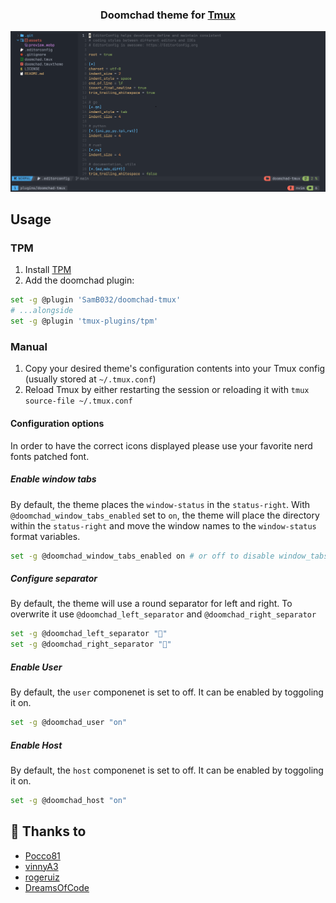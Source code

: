 <h3 align="center">
	Doomchad theme for <a href="https://github.com/tmux/tmux">Tmux</a>
</h3>

<p align="center">
  <img src="./assets/preview.jpg"/>
</p>

## Usage

### TPM

1. Install [TPM](https://github.com/tmux-plugins/tpm)
2. Add the doomchad plugin:

```bash
set -g @plugin 'SamB032/doomchad-tmux'
# ...alongside
set -g @plugin 'tmux-plugins/tpm'
```

### Manual

1. Copy your desired theme's configuration contents into your Tmux config (usually stored at `~/.tmux.conf`)
2. Reload Tmux by either restarting the session or reloading it with `tmux source-file ~/.tmux.conf`

#### Configuration options

In order to have the correct icons displayed please use your favorite nerd fonts patched font.

##### Enable window tabs

By default, the theme places the `window-status` in the `status-right`. With
`@doomchad_window_tabs_enabled` set to `on`, the theme will place the
directory within the `status-right` and move the window names to the
`window-status` format variables.

```sh
set -g @doomchad_window_tabs_enabled on # or off to disable window_tabs
```

##### Configure separator

By default, the theme will use a round separator for left and right.
To overwrite it use `@doomchad_left_separator` and `@doomchad_right_separator` 

```sh
set -g @doomchad_left_separator ""
set -g @doomchad_right_separator ""
```

##### Enable User

By default, the `user` componenet is set to off.
It can be enabled by toggoling it on.

```sh
set -g @doomchad_user "on"
```

##### Enable Host

By default, the `host` componenet is set to off.
It can be enabled by toggoling it on.

```sh
set -g @doomchad_host "on"
```

## 💝 Thanks to
- [Pocco81](https://github.com/catppuccin)
- [vinnyA3](https://github.com/vinnyA3)
- [rogeruiz](https://github.com/rogeruiz)
- [DreamsOfCode](https://github.com/dreamsofcode-io)
